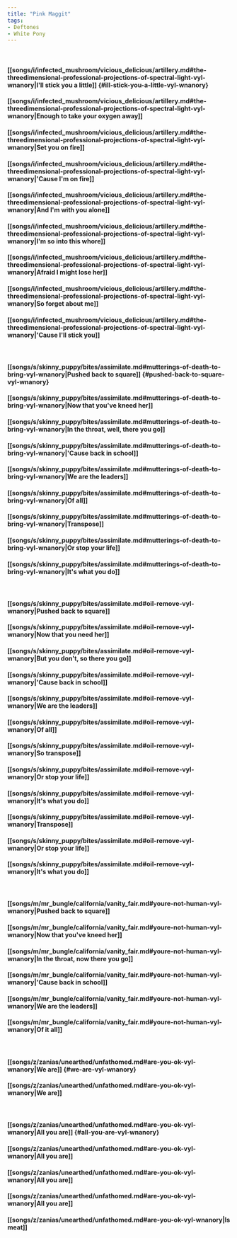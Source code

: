 ```yaml
---
title: "Pink Maggit"
tags:
- Deftones
- White Pony
---
```

&nbsp;
#### [[songs/i/infected_mushroom/vicious_delicious/artillery.md#the-threedimensional-professional-projections-of-spectral-light-vyl-wnanory|I'll stick you a little]] {#ill-stick-you-a-little-vyl-wnanory}
#### [[songs/i/infected_mushroom/vicious_delicious/artillery.md#the-threedimensional-professional-projections-of-spectral-light-vyl-wnanory|Enough to take your oxygen away]]
#### [[songs/i/infected_mushroom/vicious_delicious/artillery.md#the-threedimensional-professional-projections-of-spectral-light-vyl-wnanory|Set you on fire]]
#### [[songs/i/infected_mushroom/vicious_delicious/artillery.md#the-threedimensional-professional-projections-of-spectral-light-vyl-wnanory|'Cause I'm on fire]]
#### [[songs/i/infected_mushroom/vicious_delicious/artillery.md#the-threedimensional-professional-projections-of-spectral-light-vyl-wnanory|And I'm with you alone]]
#### [[songs/i/infected_mushroom/vicious_delicious/artillery.md#the-threedimensional-professional-projections-of-spectral-light-vyl-wnanory|I'm so into this whore]]
#### [[songs/i/infected_mushroom/vicious_delicious/artillery.md#the-threedimensional-professional-projections-of-spectral-light-vyl-wnanory|Afraid I might lose her]]
#### [[songs/i/infected_mushroom/vicious_delicious/artillery.md#the-threedimensional-professional-projections-of-spectral-light-vyl-wnanory|So forget about me]]
#### [[songs/i/infected_mushroom/vicious_delicious/artillery.md#the-threedimensional-professional-projections-of-spectral-light-vyl-wnanory|'Cause I'll stick you]]
&nbsp;
#### [[songs/s/skinny_puppy/bites/assimilate.md#mutterings-of-death-to-bring-vyl-wnanory|Pushed back to square]] {#pushed-back-to-square-vyl-wnanory}
#### [[songs/s/skinny_puppy/bites/assimilate.md#mutterings-of-death-to-bring-vyl-wnanory|Now that you've kneed her]]
#### [[songs/s/skinny_puppy/bites/assimilate.md#mutterings-of-death-to-bring-vyl-wnanory|In the throat, well, there you go]]
#### [[songs/s/skinny_puppy/bites/assimilate.md#mutterings-of-death-to-bring-vyl-wnanory|'Cause back in school]]
#### [[songs/s/skinny_puppy/bites/assimilate.md#mutterings-of-death-to-bring-vyl-wnanory|We are the leaders]]
#### [[songs/s/skinny_puppy/bites/assimilate.md#mutterings-of-death-to-bring-vyl-wnanory|Of all]]
#### [[songs/s/skinny_puppy/bites/assimilate.md#mutterings-of-death-to-bring-vyl-wnanory|Transpose]]
#### [[songs/s/skinny_puppy/bites/assimilate.md#mutterings-of-death-to-bring-vyl-wnanory|Or stop your life]]
#### [[songs/s/skinny_puppy/bites/assimilate.md#mutterings-of-death-to-bring-vyl-wnanory|It's what you do]]
&nbsp;
#### [[songs/s/skinny_puppy/bites/assimilate.md#oil-remove-vyl-wnanory|Pushed back to square]]
#### [[songs/s/skinny_puppy/bites/assimilate.md#oil-remove-vyl-wnanory|Now that you need her]]
#### [[songs/s/skinny_puppy/bites/assimilate.md#oil-remove-vyl-wnanory|But you don't, so there you go]]
#### [[songs/s/skinny_puppy/bites/assimilate.md#oil-remove-vyl-wnanory|'Cause back in school]]
#### [[songs/s/skinny_puppy/bites/assimilate.md#oil-remove-vyl-wnanory|We are the leaders]]
#### [[songs/s/skinny_puppy/bites/assimilate.md#oil-remove-vyl-wnanory|Of all]]
#### [[songs/s/skinny_puppy/bites/assimilate.md#oil-remove-vyl-wnanory|So transpose]]
#### [[songs/s/skinny_puppy/bites/assimilate.md#oil-remove-vyl-wnanory|Or stop your life]]
#### [[songs/s/skinny_puppy/bites/assimilate.md#oil-remove-vyl-wnanory|It's what you do]]
#### [[songs/s/skinny_puppy/bites/assimilate.md#oil-remove-vyl-wnanory|Transpose]]
#### [[songs/s/skinny_puppy/bites/assimilate.md#oil-remove-vyl-wnanory|Or stop your life]]
#### [[songs/s/skinny_puppy/bites/assimilate.md#oil-remove-vyl-wnanory|It's what you do]]
&nbsp;
#### [[songs/m/mr_bungle/california/vanity_fair.md#youre-not-human-vyl-wnanory|Pushed back to square]]
#### [[songs/m/mr_bungle/california/vanity_fair.md#youre-not-human-vyl-wnanory|Now that you've kneed her]]
#### [[songs/m/mr_bungle/california/vanity_fair.md#youre-not-human-vyl-wnanory|In the throat, now there you go]]
#### [[songs/m/mr_bungle/california/vanity_fair.md#youre-not-human-vyl-wnanory|'Cause back in school]]
#### [[songs/m/mr_bungle/california/vanity_fair.md#youre-not-human-vyl-wnanory|We are the leaders]]
#### [[songs/m/mr_bungle/california/vanity_fair.md#youre-not-human-vyl-wnanory|Of it all]]
&nbsp;
#### [[songs/z/zanias/unearthed/unfathomed.md#are-you-ok-vyl-wnanory|We are]] {#we-are-vyl-wnanory}
#### [[songs/z/zanias/unearthed/unfathomed.md#are-you-ok-vyl-wnanory|We are]]
&nbsp;
#### [[songs/z/zanias/unearthed/unfathomed.md#are-you-ok-vyl-wnanory|All you are]] {#all-you-are-vyl-wnanory}
#### [[songs/z/zanias/unearthed/unfathomed.md#are-you-ok-vyl-wnanory|All you are]]
#### [[songs/z/zanias/unearthed/unfathomed.md#are-you-ok-vyl-wnanory|All you are]]
#### [[songs/z/zanias/unearthed/unfathomed.md#are-you-ok-vyl-wnanory|All you are]]
#### [[songs/z/zanias/unearthed/unfathomed.md#are-you-ok-vyl-wnanory|Is meat]]
